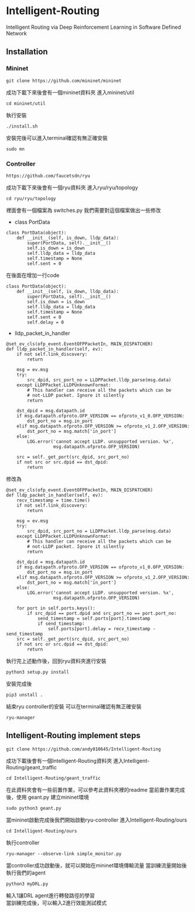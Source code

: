 # Intelligent-Routing
Intelligent Routing via Deep Reinforcement Learning in Software Defined Network
## Installation
### Mininet

```
git clone https://github.com/mininet/mininet 
```
成功下載下來後會有一個mininet資料夾
進入mininet/util
```
cd mininet/util
```
執行安裝
```
./install.sh  
```
安裝完後可以進入terminal確認有無正確安裝
```
sudo mn
```


### Controller

```
https://github.com/faucetsdn/ryu
```
成功下載下來後會有一個ryu資料夾
進入ryu/ryu/topology
```
cd ryu/ryu/topology
```
裡面會有一個檔案為 switches.py
我們需要對這個檔案做出一些修改
* class PortData
```python3 
class PortData(object):
    def __init__(self, is_down, lldp_data):
        super(PortData, self).__init__()
        self.is_down = is_down
        self.lldp_data = lldp_data
        self.timestamp = None
        self.sent = 0
```
在後面在增加一行code
```python3
class PortData(object):
    def __init__(self, is_down, lldp_data):
        super(PortData, self).__init__()
        self.is_down = is_down
        self.lldp_data = lldp_data
        self.timestamp = None
        self.sent = 0
        self.delay = 0
```

* lldp_packet_in_handler
```python3
@set_ev_cls(ofp_event.EventOFPPacketIn, MAIN_DISPATCHER)
def lldp_packet_in_handler(self, ev):
    if not self.link_discovery:
        return

    msg = ev.msg
    try:
        src_dpid, src_port_no = LLDPPacket.lldp_parse(msg.data)
    except LLDPPacket.LLDPUnknownFormat:
        # This handler can receive all the packets which can be
        # not-LLDP packet. Ignore it silently
        return

    dst_dpid = msg.datapath.id
    if msg.datapath.ofproto.OFP_VERSION == ofproto_v1_0.OFP_VERSION:
        dst_port_no = msg.in_port
    elif msg.datapath.ofproto.OFP_VERSION >= ofproto_v1_2.OFP_VERSION:
        dst_port_no = msg.match['in_port']
    else:
        LOG.error('cannot accept LLDP. unsupported version. %x',
                  msg.datapath.ofproto.OFP_VERSION)

    src = self._get_port(src_dpid, src_port_no)
    if not src or src.dpid == dst_dpid:
        return
```
修改為
```python3
@set_ev_cls(ofp_event.EventOFPPacketIn, MAIN_DISPATCHER)
def lldp_packet_in_handler(self, ev):
    recv_timestamp = time.time()
    if not self.link_discovery:
        return

    msg = ev.msg
    try:
        src_dpid, src_port_no = LLDPPacket.lldp_parse(msg.data)
    except LLDPPacket.LLDPUnknownFormat:
        # This handler can receive all the packets which can be
        # not-LLDP packet. Ignore it silently
        return

    dst_dpid = msg.datapath.id
    if msg.datapath.ofproto.OFP_VERSION == ofproto_v1_0.OFP_VERSION:
        dst_port_no = msg.in_port
    elif msg.datapath.ofproto.OFP_VERSION >= ofproto_v1_2.OFP_VERSION:
        dst_port_no = msg.match['in_port']
    else:
        LOG.error('cannot accept LLDP. unsupported version. %x',
                  msg.datapath.ofproto.OFP_VERSION)

    for port in self.ports.keys():
        if src_dpid == port.dpid and src_port_no == port.port_no:
            send_timestamp = self.ports[port].timestamp
            if send_timestamp:
                self.ports[port].delay = recv_timestamp - send_timestamp
    src = self._get_port(src_dpid, src_port_no)
    if not src or src.dpid == dst_dpid:
        return
```
執行完上述動作後，回到ryu資料夾進行安裝
```
python3 setup.py install
```
安裝完成後
```
pip3 unstall .
```
結束ryu controller的安裝
可以在terminal確認有無正確安裝
```
ryu-manager
```

## Intelligent-Routing implement steps

```
git clone https://github.com/andy010645/Intelligent-Routing
```
成功下載後會有一個Intelligent-Routing資料夾
進入Intelligent-Routing/geant_traffic
```
cd Intelligent-Routing/geant_traffic
```
在此資料夾會有一些前置作業，可以參考此資料夾裡的readme
當前置作業完成後，使用 geant.py 建立mininet環境
```
sudo python3 geant.py
```
當mininet啟動完成後我們開始啟動ryu-controller
進入Intelligent-Routing/ours

```
cd Intelligent-Routing/ours
```
執行controller
```
ryu-manager --observe-link simple_monitor.py
```
當controller成功啟動後，就可以開始在mininet環境傳輸流量
當訓練流量開始後執行我們的agent
```
python3 myDRL.py 
```
輸入1讓DRL agent進行轉發路徑的學習  
當訓練完成後，可以輸入2進行效能測試模式





